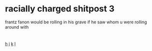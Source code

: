 # racially charged shitpost 3

frantz fanon would be rolling in his grave if he saw whom u were rolling around with


#

[h](./0-0.md) [j](./1-1.md) [k](./1-4.md) [l](./2-0.md)
